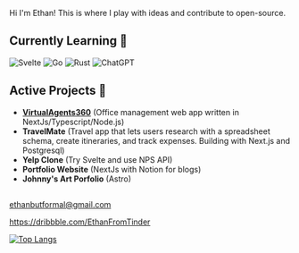 Hi I'm Ethan! This is where I play with ideas and contribute to open-source. 

##  Currently Learning 🌱

![Svelte](https://img.shields.io/badge/svelte-%23f1413d.svg?style=for-the-badge&logo=svelte&logoColor=white)
![Go](https://img.shields.io/badge/go-%2300ADD8.svg?style=for-the-badge&logo=go&logoColor=white)
![Rust](https://img.shields.io/badge/rust-%23000000.svg?style=for-the-badge&logo=rust&logoColor=white)
![ChatGPT](https://img.shields.io/badge/chatGPT-74aa9c?style=for-the-badge&logo=openai&logoColor=white)

<!-- 
Archive:
![React Native](https://img.shields.io/badge/react_native-%2320232a.svg?style=for-the-badge&logo=react&logoColor=%2361DAFB)
-->

##  Active Projects 🔭
- [**VirtualAgents360**](https://github.com/Ethansev/virtualagents360) (Office management web app written in NextJs/Typescript/Node.js)
- **TravelMate** (Travel app that lets users research with a spreadsheet schema, create itineraries, and track expenses. Building with Next.js and Postgresql)
- **Yelp Clone** (Try Svelte and use NPS API)
- **Portfolio Website** (NextJs with Notion for blogs)
- **Johnny's Art Porfolio** (Astro)

## 
ethanbutformal@gmail.com

https://dribbble.com/EthanFromTinder

[![Top Langs](https://github-readme-stats.vercel.app/api/top-langs/?username=ethansev&layout=compact)](https://github.com/anuraghazra/github-readme-stats)


<!--
https://github.com/Ileriayo/markdown-badges 
-->
